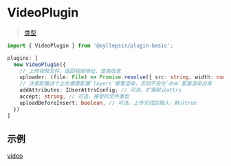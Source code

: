 # VideoPlugin <!-- {docsify-ignore-all} -->

> [类型](/zh-cn/plugins/types)

```typescript
import { VideoPlugin } from '@syllepsis/plugin-basic';

plugins: [
  new VideoPlugin({
    // 上传视频文件，返回视频地址，宽高信息
    uploader: (file: File) => Promise.resolve({ src: string, width: number, height: number }),
    // 注意配置这个之后需要配置`layers`接管渲染，否则不会在`dom`里面渲染出来
    addAttributes: IUserAttrsConfig; // 可选，扩展默认attrs
    accept: string, // 可选，接受的文件类型
    uploadBeforeInsert: boolean, // 可选，上传完成后插入，默认true
  })
]
```

## 示例

[video](https://codesandbox.io/embed/plugin-video-qr40c?hidenavigation=1 ':include :type=iframe width=100% height=500px')
